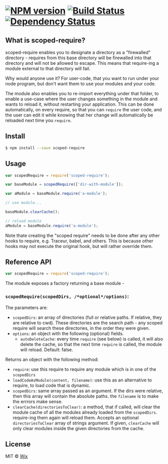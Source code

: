 #  [![NPM version][npm-image]][npm-url] [![Build Status][travis-image]][travis-url] [![Dependency Status][daviddm-url]][daviddm-image]

## What is scoped-require?

scoped-require enables you to designate a directory as a "firewalled" directory - requires from this base directory
will be firewalled into that directory and will not be allowed to escape.
This means that require-ing a module external to that directory will fail.

Why would anyone use it? For user-code, that you want to run under your node program, but don't want them
to use your modules and your code.

The module also enables you to re-import everything under that folder, to enable a use-case where the user
changes something in the module and wants to reload it, without restarting your application.
This can be done automatically, on every require, so that you can `require` the user code, and the user can edit it
while knowing that her change will automatically be reloaded next time you `require`.

## Install

```sh
$ npm install --save scoped-require
```


## Usage

```js
var scopedRequire = require('scoped-require');

var baseModule = scopedRequire(['dir-with-module']);

var aModule = baseModule.require('a-module');

// use module...

baseModule.clearCache();

// reload module
aModule = baseModule.require('a-module');

```

Note thate creating the "scoped require" needs to be done after any other hooks to require,
e.g. Traceur, babel, and others. This is because other hooks may not execute the original hook,
but will rather override them.

## Reference API
```js
var scopedRequire = require('scoped-require');
```

The module exposes a factory returning a base module -

### `scopedRequire(scopedDirs, /*optional*/options)`:
The parameters are:
* `scopedDirs`: an array of directories (full or relative paths. If relative, they are relative to cwd).
These directories are the search path - any scoped require will search these directories, in the order they were given.
* `options`: an object with the following (optional) fields.
  * `autoDeleteCache`: every time `require` (see below) is called, it will also delete the cache, so that the
  next time `require` is called, the module will reload. Default: false.

Returns an object with the following method:
* `require`: use this require to require any module which is in one of the `scopedDirs`
* `loadCodeAsModule(content, filename)`: use this as an alternative to require, to load code that is dynamic.
* `scopedDirs`: same array passed as an argument. If the dirs were relative, then this array will contain the absolute paths.
the `filename` is to make the errrors make sense.
* `clearCache(directoriesToClear)`: a method, that if called, will clear the module cache of all the modules
already loaded from the `scopedDirs`. require-ing them again will reload them.
Accepts an optional `directoriesToClear` array of strings argument. If given, `clearCache` will only clear modules inside the given directories from the cache.

## License

MIT © [Wix]()


[npm-url]: https://npmjs.org/package/scoped-require
[npm-image]: https://badge.fury.io/js/scoped-require.svg
[travis-url]: https://travis-ci.org/wix/scoped-require
[travis-image]: https://travis-ci.org/wix/scoped-require.svg?branch=master
[daviddm-url]: https://david-dm.org/wix/scoped-require.svg?theme=shields.io
[daviddm-image]: https://david-dm.org/wix/scoped-require
